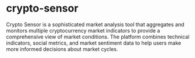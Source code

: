 # crypto-sensor
Crypto Sensor is a sophisticated market analysis tool that aggregates and monitors multiple cryptocurrency market indicators to provide a comprehensive view of market conditions. The platform combines technical indicators, social metrics, and market sentiment data to help users make more informed decisions about market cycles.
